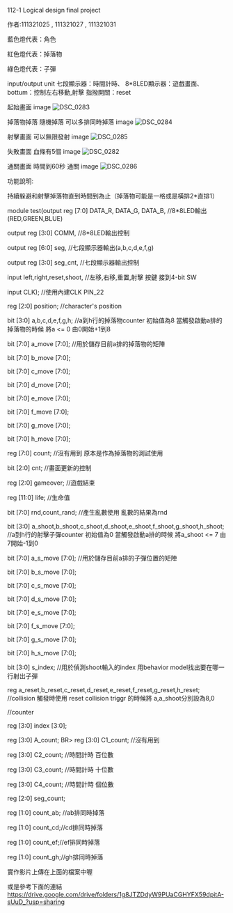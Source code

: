 112-1 Logical design final project

作者:111321025 , 111321027 , 111321031

藍色燈代表：角色

紅色燈代表：掉落物

綠色燈代表：子彈

input/output unit
七段顯示器：時間計時、
8*8LED顯示器：遊戲畫面、
bottum：控制左右移動,射擊
指撥開關：reset

起始畫面 image
![DSC_0283](https://github.com/FrankChen0930/FrankChen/assets/113695822/932db72c-b68c-469e-863c-822f973acac6)


掉落物掉落 隨機掉落 可以多排同時掉落 image
![DSC_0284](https://github.com/FrankChen0930/FrankChen/assets/113695822/6406badb-5ccd-4483-928a-22c5a0f687a5)


射擊畫面 可以無限發射 image
![DSC_0285](https://github.com/FrankChen0930/FrankChen/assets/113695822/df939e72-b84f-4fc5-9ec2-95a7bfd90914)


失敗畫面 血條有5個 image
![DSC_0282](https://github.com/FrankChen0930/FrankChen/assets/113695822/c8ee3b6e-06e2-47be-be16-e1bf159bcdcf)


通關畫面 時間到60秒 通關 image
![DSC_0286](https://github.com/FrankChen0930/FrankChen/assets/113695822/31a333ae-633b-4502-af62-fcaa07113d8c)



功能說明:

持續躲避和射擊掉落物直到時間到為止（掉落物可能是一格或是橫排2*直排1）

module test(output reg [7:0] DATA_R, DATA_G, DATA_B, //8*8LED輸出(RED,GREEN,BLUE)

output reg [3:0] COMM, //8*8LED輸出控制

output reg [6:0] seg, //七段顯示器輸出(a,b,c,d,e,f,g)

output reg [3:0] seg_cnt, //七段顯示器輸出控制

input left,right,reset,shoot, //左移,右移,重置,射擊 按鍵 接到4-bit SW

input CLK); //使用內建CLK PIN_22

reg [2:0] position; //character's position

bit [3:0] a,b,c,d,e,f,g,h; //a到h行的掉落物counter 初始值為8 當觸發啟動a排的掉落物的時候 將a <= 0 由0開始+1到8

bit [7:0] a_move [7:0]; //用於儲存目前a排的掉落物的矩陣

bit [7:0] b_move [7:0];

bit [7:0] c_move [7:0];

bit [7:0] d_move [7:0];

bit [7:0] e_move [7:0];

bit [7:0] f_move [7:0];

bit [7:0] g_move [7:0];

bit [7:0] h_move [7:0];

reg [7:0] count; //沒有用到 原本是作為掉落物的測試使用

bit [2:0] cnt; //畫面更新的控制

reg [2:0] gameover; //遊戲結束

reg [11:0] life; //生命值

bit [7:0] rnd,count_rand; //產生亂數使用 亂數的結果為rnd

bit [3:0] a_shoot,b_shoot,c_shoot,d_shoot,e_shoot,f_shoot,g_shoot,h_shoot; //a到h行的射擊子彈counter 初始值為0 當觸發啟動a排的時候 將a_shoot <= 7 由7開始-1到0

bit [7:0] a_s_move [7:0]; //用於儲存目前a排的子彈位置的矩陣

bit [7:0] b_s_move [7:0];

bit [7:0] c_s_move [7:0];

bit [7:0] d_s_move [7:0];

bit [7:0] e_s_move [7:0];

bit [7:0] f_s_move [7:0];

bit [7:0] g_s_move [7:0];

bit [7:0] h_s_move [7:0];

bit [3:0] s_index; //用於偵測shoot輸入的index 用behavior model找出要在哪一行射出子彈

reg a_reset,b_reset,c_reset,d_reset,e_reset,f_reset,g_reset,h_reset; //collision 觸發時使用 reset collision triggr 的時候將 a,a_shoot分別設為8,0

//counter

reg [3:0] index [3:0];

reg [3:0] A_count; BR> reg [3:0] C1_count; //沒有用到

reg [3:0] C2_count; //時間計時 百位數

reg [3:0] C3_count; //時間計時 十位數

reg [3:0] C4_count; //時間計時 個位數

reg [2:0] seg_count;

reg [1:0] count_ab; //ab排同時掉落

reg [1:0] count_cd;//cd排同時掉落

reg [1:0] count_ef;//ef排同時掉落

reg [1:0] count_gh;//gh排同時掉落

實作影片上傳在上面的檔案中喔

或是參考下面的連結
https://drive.google.com/drive/folders/1g8JTZDdyW9PUaCGHYFX59dpitA-sUuD_?usp=sharing
